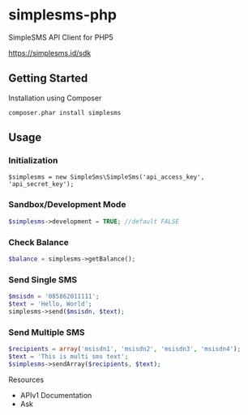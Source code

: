 # simplesms-php
SimpleSMS API Client for PHP5

https://simplesms.id/sdk

## Getting Started

Installation using Composer

`
composer.phar install simplesms
`


## Usage

### Initialization

`
$simplesms = new SimpleSms\SimpleSms('api_access_key', 'api_secret_key');
`

### Sandbox/Development Mode

```php
$simplesms->development = TRUE; //default FALSE
```

### Check Balance

```php
$balance = simplesms->getBalance();
```

### Send Single SMS

```php
$msisdn = '085862011111';
$text = 'Hello, World';
simplesms->send($msisdn, $text);
```

### Send Multiple SMS

```php
$recipients = array('msisdn1', 'msisdn2', 'msisdn3', 'msisdn4');
$text = 'This is multi sms text';
$simplesms->sendArray($recipients, $text);
```

Resources

* APIv1 Documentation
* Ask








